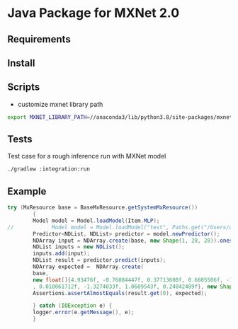 # Java Package for MXNet 2.0

## Requirements

## Install

## Scripts
- customize mxnet library path  
```bash
export MXNET_LIBRARY_PATH=//anaconda3/lib/python3.8/site-packages/mxnet/
```


## Tests  
Test case for a rough inference run with MXNet model  
```bash
./gradlew :integration:run  
```

## Example

```java
try (MxResource base = BaseMxResource.getSystemMxResource())
        {
        Model model = Model.loadModel(Item.MLP);
//            Model model = Model.loadModel("test", Paths.get("/Users/cspchen/mxnet.java_package/cache/repo/test-models/mlp.tar.gz/mlp/"));
        Predictor<NDList, NDList> predictor = model.newPredictor();
        NDArray input = NDArray.create(base, new Shape(1, 28, 28)).ones();
        NDList inputs = new NDList();
        inputs.add(input);
        NDList result = predictor.predict(inputs);
        NDArray expected =  NDArray.create(
        base,
        new float[]{4.93476f, -0.76084447f, 0.37713608f, 0.6605506f, -1.3485785f, -0.8736369f
        , 0.018061712f, -1.3274033f, 1.0609543f, 0.24042489f}, new Shape(1, 10));
        Assertions.assertAlmostEquals(result.get(0), expected);

        } catch (IOException e) {
        logger.error(e.getMessage(), e);
        }
```